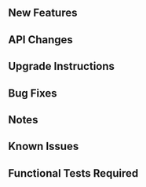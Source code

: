## New Features

## API Changes

## Upgrade Instructions

## Bug Fixes

## Notes

## Known Issues

## Functional Tests Required

